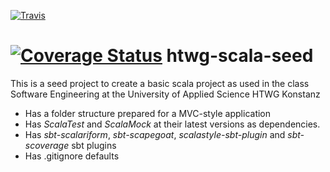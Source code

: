 [![Travis](https://travis-ci.org/judiet/juraePuzz.svg?branch=master)]()

[![Coverage Status](https://coveralls.io/repos/github/judiet/juraePuzz/badge.svg?branch=master)](https://coveralls.io/github/judiet/juraePuzz?branch=master)
htwg-scala-seed
=========================

This is a seed project to create a basic scala project as used in the
class Software Engineering at the University of Applied Science HTWG Konstanz

* Has a folder structure prepared for a MVC-style application
* Has *ScalaTest* and *ScalaMock* at their latest versions as dependencies.
* Has *sbt-scalariform*, *sbt-scapegoat*, *scalastyle-sbt-plugin* and *sbt-scoverage* sbt plugins
* Has .gitignore defaults
